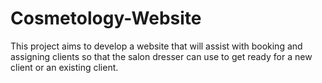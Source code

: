 # Cosmetology-Website
This project aims to develop a website that will assist with booking and assigning clients so that the salon dresser can use to get ready for a new client or an existing client.
